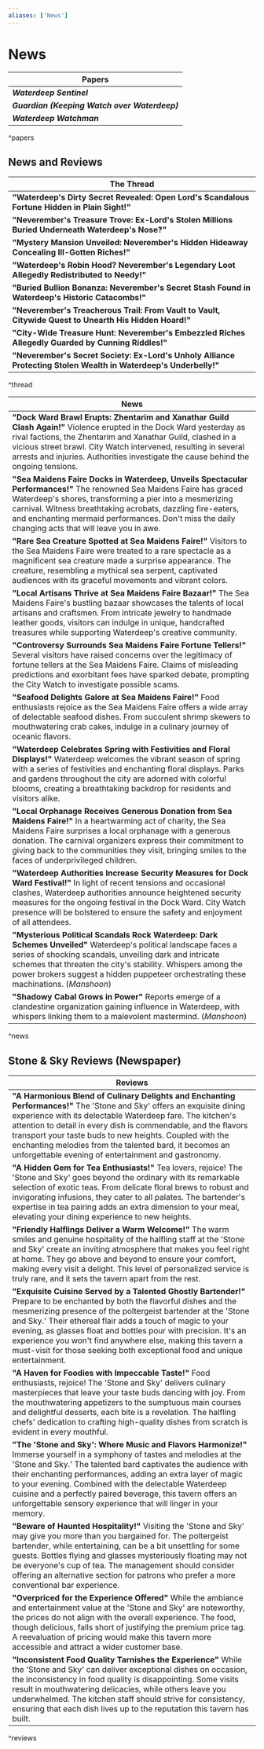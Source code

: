 ```yaml
---
aliases: ['News']
---
```

# News

| Papers |
|--------|
| ***Waterdeep Sentinel***  |
| ***Guardian (Keeping Watch over Waterdeep)***  |
| ***Waterdeep Watchman***  |
^papers

## News and Reviews

| The Thread |
|----|
| **"Waterdeep's Dirty Secret Revealed: Open Lord's Scandalous Fortune Hidden in Plain Sight!"** |
| **"Neverember's Treasure Trove: Ex-Lord's Stolen Millions Buried Underneath Waterdeep's Nose?"** |
| **"Mystery Mansion Unveiled: Neverember's Hidden Hideaway Concealing Ill-Gotten Riches!"** |
| **"Waterdeep's Robin Hood? Neverember's Legendary Loot Allegedly Redistributed to Needy!"** |
| **"Buried Bullion Bonanza: Neverember's Secret Stash Found in Waterdeep's Historic Catacombs!"** |
| **"Neverember's Treacherous Trail: From Vault to Vault, Citywide Quest to Unearth His Hidden Hoard!"** |
| **"City-Wide Treasure Hunt: Neverember's Embezzled Riches Allegedly Guarded by Cunning Riddles!"** |
| **"Neverember's Secret Society: Ex-Lord's Unholy Alliance Protecting Stolen Wealth in Waterdeep's Underbelly!"** |
^thread

| News |
|-----|
| **"Dock Ward Brawl Erupts: Zhentarim and Xanathar Guild Clash Again!"** Violence erupted in the Dock Ward yesterday as rival factions, the Zhentarim and Xanathar Guild, clashed in a vicious street brawl. City Watch intervened, resulting in several arrests and injuries. Authorities investigate the cause behind the ongoing tensions. |
| **"Sea Maidens Faire Docks in Waterdeep, Unveils Spectacular Performances!"** The renowned Sea Maidens Faire has graced Waterdeep's shores, transforming a pier into a mesmerizing carnival. Witness breathtaking acrobats, dazzling fire-eaters, and enchanting mermaid performances. Don't miss the daily changing acts that will leave you in awe. |
| **"Rare Sea Creature Spotted at Sea Maidens Faire!"** Visitors to the Sea Maidens Faire were treated to a rare spectacle as a magnificent sea creature made a surprise appearance. The creature, resembling a mythical sea serpent, captivated audiences with its graceful movements and vibrant colors. |
| **"Local Artisans Thrive at Sea Maidens Faire Bazaar!"** The Sea Maidens Faire's bustling bazaar showcases the talents of local artisans and craftsmen. From intricate jewelry to handmade leather goods, visitors can indulge in unique, handcrafted treasures while supporting Waterdeep's creative community. |
| **"Controversy Surrounds Sea Maidens Faire Fortune Tellers!"** Several visitors have raised concerns over the legitimacy of fortune tellers at the Sea Maidens Faire. Claims of misleading predictions and exorbitant fees have sparked debate, prompting the City Watch to investigate possible scams. |
| **"Seafood Delights Galore at Sea Maidens Faire!"** Food enthusiasts rejoice as the Sea Maidens Faire offers a wide array of delectable seafood dishes. From succulent shrimp skewers to mouthwatering crab cakes, indulge in a culinary journey of oceanic flavors. |
| **"Waterdeep Celebrates Spring with Festivities and Floral Displays!"** Waterdeep welcomes the vibrant season of spring with a series of festivities and enchanting floral displays. Parks and gardens throughout the city are adorned with colorful blooms, creating a breathtaking backdrop for residents and visitors alike. |
| **"Local Orphanage Receives Generous Donation from Sea Maidens Faire!"** In a heartwarming act of charity, the Sea Maidens Faire surprises a local orphanage with a generous donation. The carnival organizers express their commitment to giving back to the communities they visit, bringing smiles to the faces of underprivileged children. |
| **"Waterdeep Authorities Increase Security Measures for Dock Ward Festival!"** In light of recent tensions and occasional clashes, Waterdeep authorities announce heightened security measures for the ongoing festival in the Dock Ward. City Watch presence will be bolstered to ensure the safety and enjoyment of all attendees. |
| **"Mysterious Political Scandals Rock Waterdeep: Dark Schemes Unveiled"** Waterdeep's political landscape faces a series of shocking scandals, unveiling dark and intricate schemes that threaten the city's stability. Whispers among the power brokers suggest a hidden puppeteer orchestrating these machinations. (*Manshoon*) |
| **"Shadowy Cabal Grows in Power"** Reports emerge of a clandestine organization gaining influence in Waterdeep, with whispers linking them to a malevolent mastermind. (*Manshoon*) |
^news

## Stone & Sky Reviews (Newspaper)

| Reviews |
|-----|
| **"A Harmonious Blend of Culinary Delights and Enchanting Performances!"** The 'Stone and Sky' offers an exquisite dining experience with its delectable Waterdeep fare. The kitchen's attention to detail in every dish is commendable, and the flavors transport your taste buds to new heights. Coupled with the enchanting melodies from the talented bard, it becomes an unforgettable evening of entertainment and gastronomy. |
| **"A Hidden Gem for Tea Enthusiasts!"** Tea lovers, rejoice! The 'Stone and Sky' goes beyond the ordinary with its remarkable selection of exotic teas. From delicate floral brews to robust and invigorating infusions, they cater to all palates. The bartender's expertise in tea pairing adds an extra dimension to your meal, elevating your dining experience to new heights. |
| **"Friendly Halflings Deliver a Warm Welcome!"** The warm smiles and genuine hospitality of the halfling staff at the 'Stone and Sky' create an inviting atmosphere that makes you feel right at home. They go above and beyond to ensure your comfort, making every visit a delight. This level of personalized service is truly rare, and it sets the tavern apart from the rest. |
| **"Exquisite Cuisine Served by a Talented Ghostly Bartender!"** Prepare to be enchanted by both the flavorful dishes and the mesmerizing presence of the poltergeist bartender at the 'Stone and Sky.' Their ethereal flair adds a touch of magic to your evening, as glasses float and bottles pour with precision. It's an experience you won't find anywhere else, making this tavern a must-visit for those seeking both exceptional food and unique entertainment. |
| **"A Haven for Foodies with Impeccable Taste!"** Food enthusiasts, rejoice! The 'Stone and Sky' delivers culinary masterpieces that leave your taste buds dancing with joy. From the mouthwatering appetizers to the sumptuous main courses and delightful desserts, each bite is a revelation. The halfling chefs' dedication to crafting high-quality dishes from scratch is evident in every mouthful. |
| **"The 'Stone and Sky': Where Music and Flavors Harmonize!"** Immerse yourself in a symphony of tastes and melodies at the 'Stone and Sky.' The talented bard captivates the audience with their enchanting performances, adding an extra layer of magic to your evening. Combined with the delectable Waterdeep cuisine and a perfectly paired beverage, this tavern offers an unforgettable sensory experience that will linger in your memory. |
| **"Beware of Haunted Hospitality!"** Visiting the 'Stone and Sky' may give you more than you bargained for. The poltergeist bartender, while entertaining, can be a bit unsettling for some guests. Bottles flying and glasses mysteriously floating may not be everyone's cup of tea. The management should consider offering an alternative section for patrons who prefer a more conventional bar experience. |
| **"Overpriced for the Experience Offered"** While the ambiance and entertainment value at the 'Stone and Sky' are noteworthy, the prices do not align with the overall experience. The food, though delicious, falls short of justifying the premium price tag. A reevaluation of pricing would make this tavern more accessible and attract a wider customer base. |
| **"Inconsistent Food Quality Tarnishes the Experience"** While the 'Stone and Sky' can deliver exceptional dishes on occasion, the inconsistency in food quality is disappointing. Some visits result in mouthwatering delicacies, while others leave you underwhelmed. The kitchen staff should strive for consistency, ensuring that each dish lives up to the reputation this tavern has built. |
^reviews